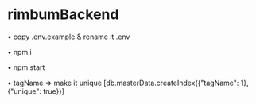 # rimbumBackend
• copy .env.example & rename it .env

• npm i

• npm start

• tagName => make it unique [db.masterData.createIndex({"tagName": 1},{"unique": true})]